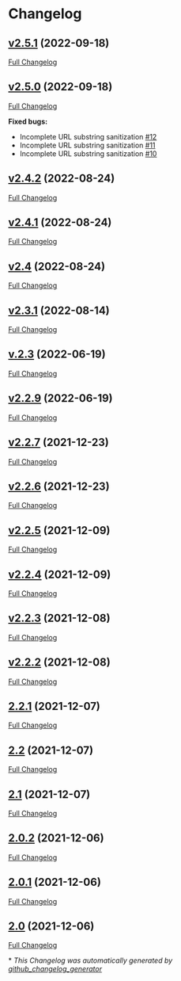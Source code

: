 # Changelog

## [v2.5.1](https://github.com/front-matter/briard/tree/v2.5.1) (2022-09-18)

[Full Changelog](https://github.com/front-matter/briard/compare/v2.5.0...v2.5.1)

## [v2.5.0](https://github.com/front-matter/briard/tree/v2.5.0) (2022-09-18)

[Full Changelog](https://github.com/front-matter/briard/compare/v2.4.2...v2.5.0)

**Fixed bugs:**

- Incomplete URL substring sanitization [\#12](https://github.com/front-matter/briard/issues/12)
- Incomplete URL substring sanitization [\#11](https://github.com/front-matter/briard/issues/11)
- Incomplete URL substring sanitization [\#10](https://github.com/front-matter/briard/issues/10)

## [v2.4.2](https://github.com/front-matter/briard/tree/v2.4.2) (2022-08-24)

[Full Changelog](https://github.com/front-matter/briard/compare/v2.4.1...v2.4.2)

## [v2.4.1](https://github.com/front-matter/briard/tree/v2.4.1) (2022-08-24)

[Full Changelog](https://github.com/front-matter/briard/compare/v2.4...v2.4.1)

## [v2.4](https://github.com/front-matter/briard/tree/v2.4) (2022-08-24)

[Full Changelog](https://github.com/front-matter/briard/compare/v2.3.1...v2.4)

## [v2.3.1](https://github.com/front-matter/briard/tree/v2.3.1) (2022-08-14)

[Full Changelog](https://github.com/front-matter/briard/compare/v.2.3...v2.3.1)

## [v.2.3](https://github.com/front-matter/briard/tree/v.2.3) (2022-06-19)

[Full Changelog](https://github.com/front-matter/briard/compare/v2.2.9...v.2.3)

## [v2.2.9](https://github.com/front-matter/briard/tree/v2.2.9) (2022-06-19)

[Full Changelog](https://github.com/front-matter/briard/compare/v2.2.7...v2.2.9)

## [v2.2.7](https://github.com/front-matter/briard/tree/v2.2.7) (2021-12-23)

[Full Changelog](https://github.com/front-matter/briard/compare/v2.2.6...v2.2.7)

## [v2.2.6](https://github.com/front-matter/briard/tree/v2.2.6) (2021-12-23)

[Full Changelog](https://github.com/front-matter/briard/compare/v2.2.5...v2.2.6)

## [v2.2.5](https://github.com/front-matter/briard/tree/v2.2.5) (2021-12-09)

[Full Changelog](https://github.com/front-matter/briard/compare/v2.2.4...v2.2.5)

## [v2.2.4](https://github.com/front-matter/briard/tree/v2.2.4) (2021-12-09)

[Full Changelog](https://github.com/front-matter/briard/compare/v2.2.3...v2.2.4)

## [v2.2.3](https://github.com/front-matter/briard/tree/v2.2.3) (2021-12-08)

[Full Changelog](https://github.com/front-matter/briard/compare/v2.2.2...v2.2.3)

## [v2.2.2](https://github.com/front-matter/briard/tree/v2.2.2) (2021-12-08)

[Full Changelog](https://github.com/front-matter/briard/compare/2.2.1...v2.2.2)

## [2.2.1](https://github.com/front-matter/briard/tree/2.2.1) (2021-12-07)

[Full Changelog](https://github.com/front-matter/briard/compare/2.2...2.2.1)

## [2.2](https://github.com/front-matter/briard/tree/2.2) (2021-12-07)

[Full Changelog](https://github.com/front-matter/briard/compare/2.1...2.2)

## [2.1](https://github.com/front-matter/briard/tree/2.1) (2021-12-07)

[Full Changelog](https://github.com/front-matter/briard/compare/2.0.2...2.1)

## [2.0.2](https://github.com/front-matter/briard/tree/2.0.2) (2021-12-06)

[Full Changelog](https://github.com/front-matter/briard/compare/2.0.1...2.0.2)

## [2.0.1](https://github.com/front-matter/briard/tree/2.0.1) (2021-12-06)

[Full Changelog](https://github.com/front-matter/briard/compare/2.0...2.0.1)

## [2.0](https://github.com/front-matter/briard/tree/2.0) (2021-12-06)

[Full Changelog](https://github.com/front-matter/briard/compare/d1adb0353c9b3abd0b8f64fed5e0970cf03b537c...2.0)



\* *This Changelog was automatically generated by [github_changelog_generator](https://github.com/github-changelog-generator/github-changelog-generator)*
